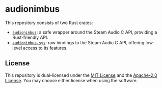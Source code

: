 # audionimbus

This repository consists of two Rust crates:
- [`audionimbus`](audionimbus): a safe wrapper around the Steam Audio C API, providing a Rust-friendly API.
- [`audionimbus-sys`](audionimbus-sys): raw bindings to the Steam Audio C API, offering low-level access to its features.

## License

This repository is dual-licensed under the [MIT License](LICENSE-MIT) and the [Apache-2.0 License](LICENSE-APACHE).
You may choose either license when using the software.
